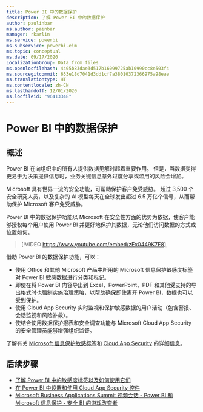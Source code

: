 ```yaml
---
title: Power BI 中的数据保护
description: 了解 Power BI 中的数据保护
author: paulinbar
ms.author: painbar
manager: rkarlin
ms.service: powerbi
ms.subservice: powerbi-eim
ms.topic: conceptual
ms.date: 09/17/2020
LocalizationGroup: Data from files
ms.openlocfilehash: 4405b83dae3d517b16099725ab10990cc8e503f4
ms.sourcegitcommit: 653e18d7041d3dd1cf7a38010372366975a98eae
ms.translationtype: HT
ms.contentlocale: zh-CN
ms.lasthandoff: 12/01/2020
ms.locfileid: "96413348"
---
```

# <a name="data-protection-in-power-bi"></a>Power BI 中的数据保护

## <a name="overview"></a>概述

Power BI 在向组织中的所有人提供数据见解时起着重要作用。 但是，当数据变得更易于为决策提供信息时，业务关键信息意外过度分享或滥用的风险会增加。

Microsoft 具有世界一流的安全功能，可帮助保护客户免受威胁。 超过 3,500 个安全研究人员，以及复杂的 AI 模型每天在全球发出超过 6.5 万亿个信号，从而帮助保护 Microsoft 客户免受威胁。

Power BI 中的数据保护功能以 Microsoft 在安全性方面的优势为依据，使客户能够授权每个用户使用 Power BI 并更好地保护其数据，无论他们访问数据的方式或位置如何。


>[!VIDEO https://www.youtube.com/embed/zEx0449K7F8]

借助 Power BI 的数据保护功能，可以：

* 使用 Office 和其他 Microsoft 产品中所用的 Microsoft 信息保护敏感度标签对 Power BI 敏感数据进行分类和标记。  
* 即使在将 Power BI 内容导出到 Excel、PowerPoint、PDF 和其他受支持的导出格式时也强制实施治理策略，以帮助确保即使离开 Power BI，数据也可以受到保护。
* 使用 Cloud App Security 实时监视和保护敏感数据的用户活动（包含警报、会话监视和风险补救）。
* 使结合使用数据保护报表和安全调查功能与 Microsoft Cloud App Security 的安全管理员能够增强组织监督。

了解有关 [Microsoft 信息保护敏感标签](/microsoft-365/compliance/sensitivity-labels?view=o365-worldwide)和 [Cloud App Security](/cloud-app-security/what-is-cloud-app-security) 的详细信息。


## <a name="next-steps"></a>后续步骤

* [了解 Power BI 中的敏感度标签以及如何使用它们](service-security-sensitivity-label-overview.md)
* [在 Power BI 中设置和使用 Cloud App Security 控件](service-security-using-microsoft-cloud-app-security-controls.md)
* [Microsoft Business Applications Summit 视频会话 - Power BI 和 Microsoft 信息保护 - 安全 BI 的游戏改变者](https://mymbas.microsoft.com/sessions/f30c8368-6590-4be3-80d4-2bc677f596a4?source=sessions)